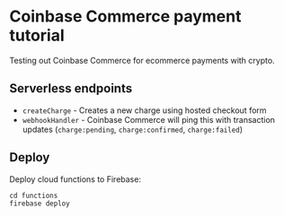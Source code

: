 # Coinbase Commerce payment tutorial

Testing out Coinbase Commerce for ecommerce payments with crypto.

## Serverless endpoints

- `createCharge` - Creates a new charge using hosted checkout form
- `webhookHandler` - Coinbase Commerce will ping this with transaction updates (`charge:pending`, `charge:confirmed`, `charge:failed`)

## Deploy

Deploy cloud functions to Firebase:

```
cd functions
firebase deploy
```
